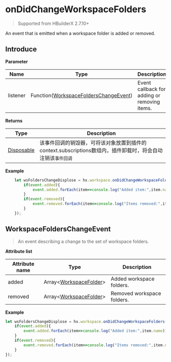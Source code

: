 # onDidChangeWorkspaceFolders

> Supported from HBuilderX 2.7.10+

An event that is emitted when a workspace folder is added or removed.

## Introduce

**Parameter**

|Name	|Type															|Description		|
|--			|--																	|--			|
|listener	|Function([WorkspaceFoldersChangeEvent](#WorkspaceFoldersChangeEvent))	|Event callback for adding or removing items.	|

**Returns**

|Type	|Description				|
|--			|--					|
|[Disposable](/ExtensionDocs/Api/other/Disposable)	|该事件回调的销毁器，可将该对象放置到插件的context.subscriptions数组内，插件卸载时，将会自动注销该`事件回调`	|

**Example**

``` javascript
    let wsFoldersChangeDisplose = hx.workspace.onDidChangeWorkspaceFolders(function(event){
        if(event.added){
            event.added.forEach(item=>console.log("Added item:",item.name));
        }
        if(event.removed){
            event.removed.forEach(item=>console.log("Items removed:",item.name));
        }
    });
```

## WorkspaceFoldersChangeEvent

> An event describing a change to the set of workspace folders.

**Attribute list**

|Attribute name	|Type											|Description			|
|--		|--													|--				|
|added	| Array&lt;[WorkspaceFolder](/ExtensionDocs/Api/other/WorkspaceFolder)&gt;	|Added workspace folders.|
|removed| Array&lt;[WorkspaceFolder](/ExtensionDocs/Api/other/WorkspaceFolder)&gt;	|Removed workspace folders.	|

**Example**

``` javascript
let wsFoldersChangeDisplose = hx.workspace.onDidChangeWorkspaceFolders(function(event){
    if(event.added){
        event.added.forEach(item=>console.log("Added item:",item.name));
    }
    if(event.removed){
        event.removed.forEach(item=>console.log("Items removed:",item.name));
    }
});
```
